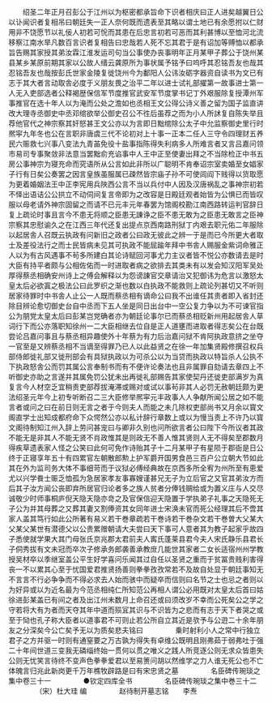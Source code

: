 <!-- { "loadSidebar": true } -->
　　绍圣二年正月召彭公于江州以为枢密都承旨命下识者相庆曰正人进矣越翼日公以讣闻识者复相吊曰朝廷失一正人奈何既而遗表至其略以谓土地已有余愿拊以仁财用非不饶愿节以礼佞人初若可恱而其患在后忠言初若可恶而其利甚博以至恤河北流移察江南水旱凡数百言识者复相告曰忠哉若人死不忘其君于是有诏加等赙恤以都承旨告赐其家授其弟汝霖江淮发运司句当公事使办丧事明年正月某甲子葬公于饶州某县某乡某原前期其家以公故人缙云龚原所为事状属予铭予曰呜呼其忍铭吾友也哉其忍铭吾友也哉按彭氏世家金陵复徙饶州今为鄱阳人公讳汝砺字器资自读书为文已有志于其大者言动取舎必度于义朋友畏之治平二年以进士试礼部擢第一故事进士第一人无入吏部选者公释褐歴保信军节度推官武安军节度掌书记丁外艰服除复授潭州军事推官在选十年人以为淹而公处之澹如也丞相王文公得公诗义善之留为国子监直讲改大理寺丞御史中丞邓绾欲举公御史召公不徃后虽荐之而为小人所訹复自陈失举且荐他官代之神宗察其奸怒甚王文公亦以为言即日黜绾除公太子中允监察御史里行时熈寜九年冬也公在言职非唐虞三代不论初对上十事一正本二任人三守令四理财五养民六赈救七兴事八变法九青苖免役十盐事指陈得失利病多人所难言者又言吕嘉问领市易司专事聚敛非法意当罢黜俞充谄事中人王中正至使妻出拜之不当除检正中书五房公事神宗为寝充命而究语所从公言如此非所以广聪明不肯奉诏宗室卖婚至女娼家子行有日矣公奏罢之因言皇族虽服属已疎然皆宗庙子孙不可使闾阎下贱得以货取愿为更着婚姻法王中正李宪用兵陜西公言不当以兵付中人因及汉唐祸乱之事神宗初若不怿出语诘公公拱立不动伺间复言帝即为之改容是日殿廷观者始皆为公惧已而皆叹服以母老请外神宗固留之而请不已元丰元年春罢为馆阁校勘江南西路转运判官辞日复上疏论时事且言今不患无将顺之臣患无諌诤之臣不患无敢为之臣患无敢言之臣神宗察其忠慰谕久之在江西三年代还复出提点京西南路刑狱丁内艰去职元佑二年服除以起居舎人召既云执政有问新旧之政者公曰政无彼此之辨一于是而已今所更大者取士及差役法行之而士民皆病未见其可执政不能屈踰年拜中书舎人赐服金紫词命雅正人以为有古风遇事不茍多所建白其论诗赋回河事尤力主议者皆不悦公亦数请去是时大臣有持平者颇与公相佐佑而一时进取者病之欲排去其类未有以发会知汉阳军吴处厚得蔡丞相确安州诗上之傅会解释以为怨谤諌官交章请治又犯御讳为危言以激怒太皇太后必欲寘之极法公曰此罗织之渐也数以白执政不能救则上疏论列甚切又不听则居家待罪时中书舎人止公一人既而蔡丞相有谪命公曰我不出谁任其责者即入省封还除目辨论愈切御史台自中丞而下五人坐是同日出台中一空公复力争以为不可谏官指公为朋党太皇太后曰彭某岂党确者亦为朝廷论事尔已而蔡丞相贬新州用起居舎人草词行下而公亦落职知徐州一二大臣相继去位自是正人道壅而进取者得志矣公在台既尝论吕嘉问事且与蔡丞相异趣使外十年蔡为有力后治嘉问狱不肯阿执政意挤之坐夺一官至是又辨蔡丞相不当谪至得罪乃已人以此益贤之在徐一年加集贤殿修撰召权兵部侍郎徙礼部又徙刑部会有具狱执政以为可杀公以为当贷而执政以特旨杀人公执不下执政怒舎公而罚其属公言奉制书而有不便许论奏法也且非属罪自劾请去章四上不听御史亦助之言遂并其属免罚公犹未出再徙礼部赐告其家使契丹还徙吏部满岁为真复言今人材空乏宜稍责吏部荐拔淹滞或赐对或试以事茍非其人必罚无赦朝廷颇为更法绍圣元年今上初专听断召二三大臣修举熈寜元丰政事人人争献所闻公居之如不能言者或问之曰在前日则无言之者于今则夫人而能之未几除权吏部尚书又月余以寳文阁直学士出知成都府命下众愕然公亦以私计辞行章数上或以为慢当责上不许乃以寳文阁待制知江州入辞上劳问甚宠曰与卿非久别也问所欲言者公曰陛下今所议者其政不能无是非其人不能无贤不肖政惟其是则政无不善人惟其贤则人无不得矣至郡数月得疾草遗表家人怪之公笑曰此何可免作诗贻其子十二月某甲子有星陨于郡衙是日公终于正寝享年五十有四累官左朝散郎勲上护军爵开国男食邑三百户公立朝大节如此其在外为监司务大体不事细苛而于议狱必傅经典故在京西多所全宥为州所至有恵爱尤以兴学飬士赈乏恤孤为急居家孝友事寡嫂谨甚兄无子为立后官之又官其弟汝方而后其子汝方闻公丧即弃所居官归论者多之族人贫者分俸钱赒给或为置义庄与人交尽诚敬少时师事桐庐倪天隐天隐亦竒之及官保信迎天隐置于学执弟子礼事之天隐死无子公为并其母葬之又葬其妻又割俸资其女同年进士宋涣未官而死公经理其后不啻其家人盖其笃行如此公所著有易义若干巻章疏若干巻诗若干巻杂文若干巻曽大父某大父某父某世有潜德父以公贵累赠朝请大夫尝曰天下事可人意者其为教子起家乎故四子悉使就学果大其门母张氏京兆郡太君前夫人寗氏蓬莱县君今夫人宋氏静乐县君长子侗秀拔有文未冠而卒次子修承务郎袭善承教庻几能世其家者二女长适宿州州学教授吴材卒以季继室盖公平生好学喜问乐闻其过自任以圣贤之重而于贫冨贵贱利害得丧一不以累其心至于忧国爱君推贤扬善则拳拳孜孜常若不及故自处显于朝廷事知无不言言不行必争争而不得必求去人始而骇中而疑卒而信则曰名节之士也忌之者则以为好异或以为近名最为今范丞相纯仁所知范公再相人谓公必用既对太皇太后首曰姑徐进彭某盖已有间之者及出江州未数月上命召还或曰须改岁不幸而公死矣公之学之守若将大有为者而天夺其年中道而殒冝其识与不识皆为之悲而有志于天下者哭之或至于恸也孔子称大臣者以道事君不可则止若公所自立其近是欤予与公逰二十余年朋友之分深矣今公亡矣予无以为质矣悲夫铭曰
　　
　　乗时射利小人之常中行独立君子之方并驱一时则有通窒要之万古孰为得失有卓维公既明且刚弗茹于弱弗吐于强二十年间世道三变我无磷缁终始一贯何以贯之唯义之践人所竞逐公则无求众皆患失公则无忧笑言待终不变声色拳拳爱君以至易箦问胡以然维学之力人谁无死公也不亡体魄言归兆此新岗更千万年樵牧辟路是曰有宋忠贤之墓
　　
　　名臣碑传琬琰之集中卷三十一
　　
　　●钦定四库全书
　　
　　名臣碑传琬琰之集中巻三十二
　　
　　（宋）杜大珪 编
　　
　　赵待制开墓志铭　　李焘
　　
